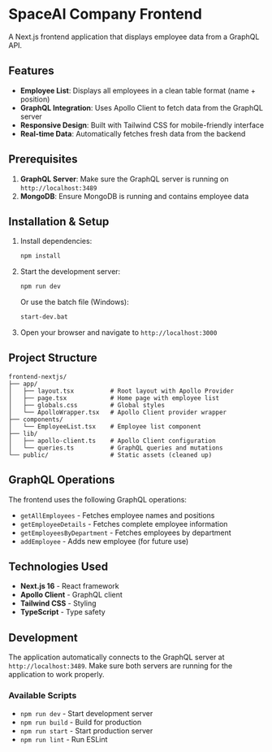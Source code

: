# SpaceAI Company Frontend

A Next.js frontend application that displays employee data from a GraphQL API.

## Features

- **Employee List**: Displays all employees in a clean table format (name + position)
- **GraphQL Integration**: Uses Apollo Client to fetch data from the GraphQL server
- **Responsive Design**: Built with Tailwind CSS for mobile-friendly interface
- **Real-time Data**: Automatically fetches fresh data from the backend

## Prerequisites

1. **GraphQL Server**: Make sure the GraphQL server is running on `http://localhost:3489`
2. **MongoDB**: Ensure MongoDB is running and contains employee data

## Installation & Setup

1. Install dependencies:
   ```bash
   npm install
   ```

2. Start the development server:
   ```bash
   npm run dev
   ```

   Or use the batch file (Windows):
   ```bash
   start-dev.bat
   ```

3. Open your browser and navigate to `http://localhost:3000`

## Project Structure

```
frontend-nextjs/
├── app/
│   ├── layout.tsx          # Root layout with Apollo Provider
│   ├── page.tsx            # Home page with employee list
│   ├── globals.css         # Global styles
│   └── ApolloWrapper.tsx   # Apollo Client provider wrapper
├── components/
│   └── EmployeeList.tsx    # Employee list component
├── lib/
│   ├── apollo-client.ts    # Apollo Client configuration
│   └── queries.ts          # GraphQL queries and mutations
└── public/                 # Static assets (cleaned up)
```

## GraphQL Operations

The frontend uses the following GraphQL operations:

- `getAllEmployees` - Fetches employee names and positions
- `getEmployeeDetails` - Fetches complete employee information
- `getEmployeesByDepartment` - Fetches employees by department
- `addEmployee` - Adds new employee (for future use)

## Technologies Used

- **Next.js 16** - React framework
- **Apollo Client** - GraphQL client
- **Tailwind CSS** - Styling
- **TypeScript** - Type safety

## Development

The application automatically connects to the GraphQL server at `http://localhost:3489`. Make sure both servers are running for the application to work properly.

### Available Scripts

- `npm run dev` - Start development server
- `npm run build` - Build for production
- `npm run start` - Start production server
- `npm run lint` - Run ESLint